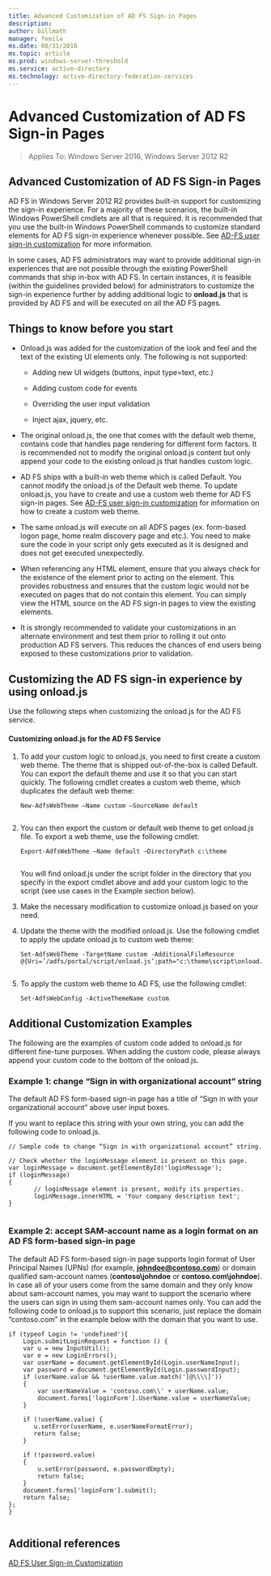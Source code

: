 ```yaml
---
title: Advanced Customization of AD FS Sign-in Pages
description:
author: billmath
manager: femila
ms.date: 08/31/2016
ms.topic: article
ms.prod: windows-server-threshold
ms.service: active-directory
ms.technology: active-directory-federation-services
---
```




# Advanced Customization of AD FS Sign-in Pages

>Applies To: Windows Server 2016, Windows Server 2012 R2
  
## Advanced Customization of AD FS Sign\-in Pages  
AD FS in Windows Server 2012 R2 provides built\-in support for customizing the sign\-in experience. For a majority of these scenarios, the built\-in Windows PowerShell cmdlets are all that is required.  It is recommended that you use the built\-in Windows PowerShell commands to customize standard elements for AD FS sign\-in experience whenever possible.  See [AD-FS user sign-in customization](AD-FS-user-sign-in-customization.md) for more information.  
  
In some cases, AD FS administrators may want to provide additional sign\-in experiences that are not possible through the existing PowerShell commands that ship in\-box with AD FS. In certain instances, it is feasible \(within the guidelines provided below\) for administrators to customize the sign\-in experience further by adding additional logic to **onload.js** that is provided by AD FS and will be executed on all the AD FS pages.  
  
## Things to know before you start  
  
-   Onload.js was added for the customization of the look and feel and the text of the existing UI elements only.  The following is not supported:  
  
    -   Adding new UI widgets \(buttons, input type\=text, etc.\)  
  
    -   Adding custom code for events  
  
    -   Overriding the user input validation  
  
    -   Inject ajax, jquery, etc.  
  
-   The original onload.js, the one that comes with the default web theme, contains code that handles page rendering for different form factors. It is recommended not to modify the original onload.js content but only append your code to the existing onload.js that handles custom logic.  
  
-   AD FS ships with a built\-in web theme which is called Default. You cannot modify the onload.js of the Default web theme. To update onload.js, you have to create and use a custom web theme for AD FS sign\-in pages.  See [AD-FS user sign-in customization](AD-FS-user-sign-in-customization.md) for information on how to create a custom web theme.  
  
-   The same onload.js will execute on all ADFS pages \(ex. form\-based logon page, home realm discovery page and etc.\). You need to make sure the code in your script only gets executed as it is designed and does not get executed unexpectedly.  
  
-   When referencing any HTML element, ensure that you always check for the existence of the element prior to acting on the element. This provides robustness and ensures that the custom logic would not be executed on pages that do not contain this element. You can simply view the HTML source on the AD FS sign\-in pages to view the existing elements.  
  
-   It is strongly recommended to validate your customizations in an alternate environment and test them prior to rolling it out onto production AD FS servers. This reduces the chances of end users being exposed to these customizations prior to validation.  
  
## Customizing the AD FS sign\-in experience by using onload.js  
Use the following steps when customizing the onload.js for the AD FS service.  
  
#### Customizing onload.js for the AD FS Service  
  
1.  To add your custom logic to onload.js, you need to first create a custom web theme. The theme that is shipped out\-of\-the\-box is called Default. You can export the default theme and use it so that you can start quickly. The following cmdlet creates a custom web theme, which duplicates the default web theme:  
  
    ```  
    New-AdfsWebTheme –Name custom –SourceName default  
  
    ```  
  
2.  You can then export the custom or default web theme to get onload.js file. To export a web theme, use the following cmdlet:  
  
    ```  
    Export-AdfsWebTheme –Name default –DirectoryPath c:\theme  
  
    ```  
  
    You will find onload.js under the script folder in the directory that you specify in the export cmdlet above and add your custom logic to the script \(see use cases in the Example section below\).  
  
3.  Make the necessary modification to customize onload.js based on your need.  
  
4.  Update the theme with the modified onload.js. Use the following cmdlet to apply the update onload.js to custom web theme:  
  
    ```  
    Set-AdfsWebTheme -TargetName custom -AdditionalFileResource @{Uri=’/adfs/portal/script/onload.js’;path="c:\theme\script\onload.js"}  
  
    ```  
  
5.  To apply the custom web theme to AD FS, use the following cmdlet:  
  
    ```  
    Set-AdfsWebConfig -ActiveThemeName custom  
    ```  
  
## Additional Customization Examples  
The following are the examples of custom code added to onload.js for different fine\-tune purposes. When adding the custom code, please always append your custom code to the bottom of the onload.js.  
  
### Example 1: change “Sign in with organizational account” string  
The default AD FS form\-based sign\-in page has a title of “Sign in with your organizational account” above user input boxes.  
  
If you want to replace this string with your own string, you can add the following code to onload.js.  
  
```  
// Sample code to change “Sign in with organizational account” string.  
  
// Check whether the loginMessage element is present on this page.  
var loginMessage = document.getElementById('loginMessage');  
if (loginMessage)  
{  
       // loginMessage element is present, modify its properties.  
       loginMessage.innerHTML = 'Your company description text';  
}  
  
```  
  
### Example 2: accept SAM\-account name as a login format on an AD FS form\-based sign\-in page  
The default AD FS form\-based sign\-in page supports login format of User Principal Names \(UPNs\) \(for example, **johndoe@contoso.com**\) or domain qualified sam\-account names \(**contoso\\johndoe** or **contoso.com\\johndoe**\). In case all of your users come from the same domain and they only know about sam\-account names, you may want to support the scenario where the users can sign in using them sam\-account names only. You can add the following code to onload.js to support this scenario, just replace the domain “contoso.com” in the example below with the domain that you want to use.  
  
```  
if (typeof Login != 'undefined'){  
    Login.submitLoginRequest = function () {   
    var u = new InputUtil();  
    var e = new LoginErrors();  
    var userName = document.getElementById(Login.userNameInput);  
    var password = document.getElementById(Login.passwordInput);  
    if (userName.value && !userName.value.match('[@\\\\]'))   
    {  
        var userNameValue = 'contoso.com\\' + userName.value;  
        document.forms['loginForm'].UserName.value = userNameValue;  
    }  
  
    if (!userName.value) {  
       u.setError(userName, e.userNameFormatError);  
       return false;  
    }  
  
    if (!password.value)   
    {  
        u.setError(password, e.passwordEmpty);  
        return false;  
    }  
    document.forms['loginForm'].submit();  
    return false;  
};  
}  
  
```  
  
## Additional references 
[AD FS User Sign-in Customization](AD-FS-user-sign-in-customization.md)  
  

